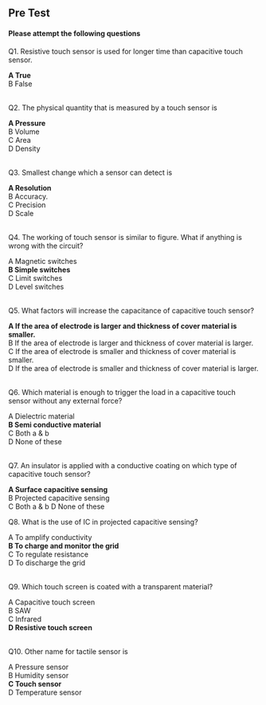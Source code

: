 ##  Pre Test 
#### Please attempt the following questions


Q1. Resistive touch sensor is used for longer time than capacitive touch sensor.

<b>A  True</b>   
B  False  
<br>
  
  
Q2. The physical quantity that is measured by a touch sensor is

<b>A  Pressure</b>  
B  Volume  
C  Area  
D  Density  
<br>
  
  
Q3. Smallest change which a sensor can detect is

<b>A  Resolution</b>  
B  Accuracy.  
C  Precision  
D  Scale  
<br>
  
  
Q4. The working of touch sensor is similar to figure. What if anything is wrong with the circuit?
  
A  Magnetic switches  
<b>B  Simple switches</b>  
C  Limit switches  
D  Level switches  
<br>
  
  
Q5. What factors will increase the capacitance of capacitive touch sensor?

<b>A  If the area of electrode is larger and thickness of cover material is smaller.</b>  
B  If the area of electrode is larger and thickness of cover material is larger.  
C  If the area of electrode is smaller and thickness of cover material is smaller.  
D  If the area of electrode is smaller and thickness of cover material is larger.  
<br>
  
  
Q6. Which material is enough to trigger the load in a capacitive touch sensor without any external force?

A  Dielectric material  
<b>B  Semi conductive material</b>  
C  Both a & b  
D  None of these   
<br>
  
  
Q7. An insulator is applied with a conductive coating on which type of capacitive touch sensor?

<b>A  Surface capacitive sensing</b>  
B  Projected capacitive sensing  
C   Both a & b 
D   None of these 
<br>
  
  
Q8. What is the use of IC in projected capacitive sensing?

A  To amplify conductivity  
<b>B  To charge and monitor the grid</b>  
C  To regulate resistance  
D  To discharge the grid  
<br>
  
  
Q9. Which touch screen is coated with a transparent material?

A  Capacitive touch screen  
B  SAW  
C  Infrared  
<b>D  Resistive touch screen</b>  
<br>
  
  
Q10. Other name for tactile sensor is

A  Pressure sensor   
B  Humidity sensor  
<b>C  Touch sensor</b>  
D  Temperature sensor   


